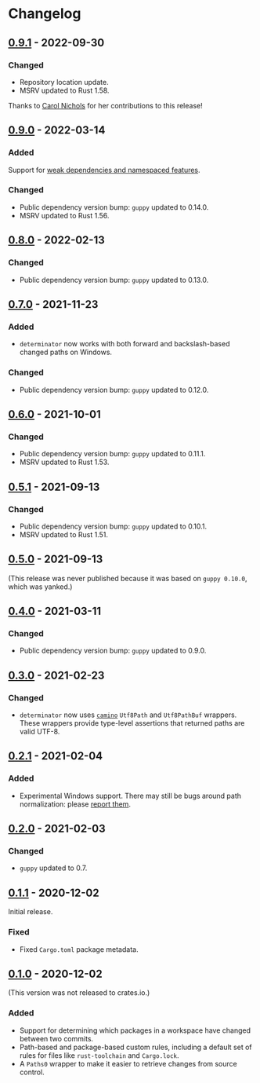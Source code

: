 # Changelog

## [0.9.1] - 2022-09-30

### Changed

- Repository location update.
- MSRV updated to Rust 1.58.

Thanks to [Carol Nichols](https://github.com/carols10cents) for her contributions to this release!

## [0.9.0] - 2022-03-14

### Added

Support for [weak dependencies and namespaced features].

[weak dependencies and namespaced features]: https://rust-lang.github.io/rfcs/3143-cargo-weak-namespaced-features.html

### Changed

- Public dependency version bump: `guppy` updated to 0.14.0.
- MSRV updated to Rust 1.56.

## [0.8.0] - 2022-02-13

### Changed

- Public dependency version bump: `guppy` updated to 0.13.0.

## [0.7.0] - 2021-11-23

### Added

- `determinator` now works with both forward and backslash-based changed paths on Windows.

### Changed

- Public dependency version bump: `guppy` updated to 0.12.0.

## [0.6.0] - 2021-10-01

### Changed

- Public dependency version bump: `guppy` updated to 0.11.1.
- MSRV updated to Rust 1.53.

## [0.5.1] - 2021-09-13

### Changed

- Public dependency version bump: `guppy` updated to 0.10.1.
- MSRV updated to Rust 1.51.

## [0.5.0] - 2021-09-13

(This release was never published because it was based on `guppy 0.10.0`, which was yanked.)

## [0.4.0] - 2021-03-11

### Changed

- Public dependency version bump: `guppy` updated to 0.9.0.

## [0.3.0] - 2021-02-23

### Changed

- `determinator` now uses [`camino`](https://crates.io/crates/camino) `Utf8Path` and `Utf8PathBuf` wrappers. These wrappers
  provide type-level assertions that returned paths are valid UTF-8.

## [0.2.1] - 2021-02-04

### Added

* Experimental Windows support. There may still be bugs around path normalization: please [report them](https://github.com/guppy-rs/guppy/issues/new).

## [0.2.0] - 2021-02-03

### Changed

* `guppy` updated to 0.7.

## [0.1.1] - 2020-12-02

Initial release.

### Fixed

* Fixed `Cargo.toml` package metadata.

## [0.1.0] - 2020-12-02

(This version was not released to crates.io.)

### Added

* Support for determining which packages in a workspace have changed between two commits.
* Path-based and package-based custom rules, including a default set of rules for files like `rust-toolchain` and `Cargo.lock`.
* A `Paths0` wrapper to make it easier to retrieve changes from source control.

[0.9.1]: https://github.com/guppy-rs/guppy/releases/tag/determinator-0.9.1
[0.9.0]: https://github.com/guppy-rs/guppy/releases/tag/determinator-0.9.0
[0.8.0]: https://github.com/guppy-rs/guppy/releases/tag/determinator-0.8.0
[0.7.0]: https://github.com/guppy-rs/guppy/releases/tag/determinator-0.7.0
[0.6.0]: https://github.com/guppy-rs/guppy/releases/tag/determinator-0.6.0
[0.5.1]: https://github.com/guppy-rs/guppy/releases/tag/determinator-0.5.1
[0.5.0]: https://github.com/guppy-rs/guppy/releases/tag/determinator-0.5.0
[0.4.0]: https://github.com/guppy-rs/guppy/releases/tag/determinator-0.4.0
[0.3.0]: https://github.com/guppy-rs/guppy/releases/tag/determinator-0.3.0
[0.2.1]: https://github.com/guppy-rs/guppy/releases/tag/determinator-0.2.1
[0.2.0]: https://github.com/guppy-rs/guppy/releases/tag/determinator-0.2.0
[0.1.1]: https://github.com/guppy-rs/guppy/releases/tag/determinator-0.1.1
[0.1.0]: https://github.com/guppy-rs/guppy/releases/tag/determinator-0.1.0
